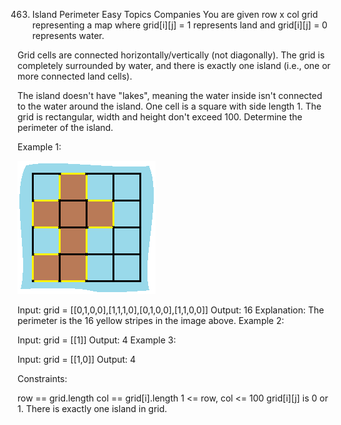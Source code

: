 463. Island Perimeter
Easy
Topics
Companies
You are given row x col grid representing a map where grid[i][j] = 1 represents land and grid[i][j] = 0 represents water.

Grid cells are connected horizontally/vertically (not diagonally). The grid is completely surrounded by water, and there is exactly one island (i.e., one or more connected land cells).

The island doesn't have "lakes", meaning the water inside isn't connected to the water around the island. One cell is a square with side length 1. The grid is rectangular, width and height don't exceed 100. Determine the perimeter of the island.

 

Example 1:

![il]

Input: grid = [[0,1,0,0],[1,1,1,0],[0,1,0,0],[1,1,0,0]]
Output: 16
Explanation: The perimeter is the 16 yellow stripes in the image above.
Example 2:

Input: grid = [[1]]
Output: 4
Example 3:

Input: grid = [[1,0]]
Output: 4
 

Constraints:

row == grid.length
col == grid[i].length
1 <= row, col <= 100
grid[i][j] is 0 or 1.
There is exactly one island in grid.

[il]:/ico/island.png